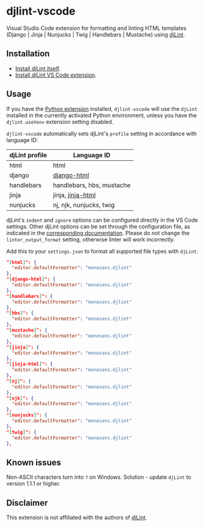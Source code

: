 # djlint-vscode

Visual Studio Code extension for formatting and linting HTML templates (Django | Jinja | Nunjucks | Twig | Handlebars | Mustache) using [djLint](https://djlint.com).

## Installation

- [Install djLint itself](https://djlint.com/docs/getting-started/).
- [Install djLint VS Code extension](https://marketplace.visualstudio.com/items?itemName=monosans.djlint).

## Usage

If you have the [Python extension](https://marketplace.visualstudio.com/items?itemName=ms-python.python) installed, `djlint-vscode` will use the `djLint` installed in the currently activated Python environment, unless you have the `djlint.useVenv` extension setting disabled.

`djlint-vscode` automatically sets djLint's `profile` setting in accordance with language ID:

| djLint profile | Language ID                                                                                     |
| -------------- | ----------------------------------------------------------------------------------------------- |
| html           | html                                                                                            |
| django         | [django-html](https://marketplace.visualstudio.com/items?itemName=batisteo.vscode-django)       |
| handlebars     | handlebars, hbs, mustache                                                                       |
| jinja          | jinja, [jinja-html](https://marketplace.visualstudio.com/items?itemName=samuelcolvin.jinjahtml) |
| nunjucks       | nj, njk, nunjucks, twig                                                                         |

djLint's `indent` and `ignore` options can be configured directly in the VS Code settings. Other djLint options can be set through the configuration file, as indicated in the [corresponding documentation](https://djlint.com/docs/configuration/). Please do not change the `linter_output_format` setting, otherwise linter will work incorrectly.

Add this to your `settings.json` to format all supported file types with `djLint`:

```json
"[html]": {
  "editor.defaultFormatter": "monosans.djlint"
},
"[django-html]": {
  "editor.defaultFormatter": "monosans.djlint"
},
"[handlebars]": {
  "editor.defaultFormatter": "monosans.djlint"
},
"[hbs]": {
  "editor.defaultFormatter": "monosans.djlint"
},
"[mustache]": {
  "editor.defaultFormatter": "monosans.djlint"
},
"[jinja]": {
  "editor.defaultFormatter": "monosans.djlint"
},
"[jinja-html]": {
  "editor.defaultFormatter": "monosans.djlint"
},
"[nj]": {
  "editor.defaultFormatter": "monosans.djlint"
},
"[njk]": {
  "editor.defaultFormatter": "monosans.djlint"
},
"[nunjucks]": {
  "editor.defaultFormatter": "monosans.djlint"
},
"[twig]": {
  "editor.defaultFormatter": "monosans.djlint"
},
```

## Known issues

Non-ASCII characters turn into `?` on Windows. Solution - update `djLint` to version 1.1.1 or higher.

## Disclaimer

This extension is not affiliated with the authors of [djLint](https://djlint.com).
